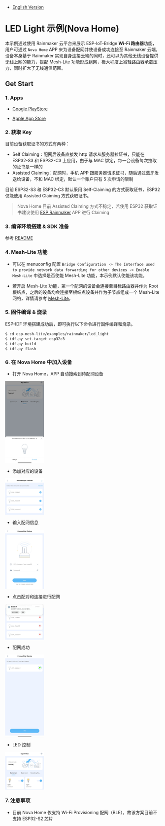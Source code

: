 - [English Version](https://github.com/espressif/esp-mesh-lite/blob/master/examples/rainmaker_led_light/README.md)

# LED Light 示例(Nova Home)

本示例通过使用 Rainmaker 云平台来展示 ESP-IoT-Bridge **Wi-Fi 路由器**功能，用户可通过 `Nova Home` APP 来为设备配网并使设备成功连接至 Rainmaker 云端，设备本身基于 Rainmaker 实现自身连接云端的同时，还可以为其他无线设备提供无线上网的能力，搭配 Mesh-Lite 功能形成组网，极大程度上减轻路由器承载压力，同时扩大了无线通信范围。

## Get Start

### 1. Apps

- [Google PlayStore](https://play.google.com/store/apps/details?id=com.espressif.novahome)

- [Apple App Store](https://apps.apple.com/us/app/nova-home/id1563728960)

### 2. 获取 Key

目前设备获取证书的方式有两种：

- Self Claiming：配网后设备直接发 http 请求从服务器拉证书，只能在 ESP32-S3 和 ESP32-C3 上应用，由于与 MAC 绑定，每一台设备每次拉取的证书是一样的
- Assisted Claiming：配网时，手机 APP 跟服务器请求证书，随后通过蓝牙发送给设备，不和 MAC 绑定，默认一个账户只有 5 次申请的限制

目前 ESP32-S3 和 ESP32-C3 默认采用 Self-Claiming 的方式获取证书，ESP32 仅能使用 Assisted Claiming 方式获取证书。

>Nova Home 目前 Assisted Claiming 方式不稳定，若使用 ESP32 获取证书建议使用 [ESP Rainmaker](https://github.com/espressif/esp-rainmaker#phone-apps) APP 进行 Claiming

### 3. 编译环境搭建 & SDK 准备

参考 [README](https://github.com/espressif/esp-iot-bridge/blob/master/components/iot_bridge/User_Guide.md#3-set-up-development-environment)

### 4. Mesh-Lite 功能

- 可以在 menuconfig 配置 `Bridge Configuration -> The Interface used to provide network data forwarding for other devices -> Enable Mesh-Lite` 中选择是否使能 Mesh-Lite 功能，本示例默认使能该功能。

- 若开启 Mesh-Lite 功能，第一个配网的设备会连接至目标路由器并作为 Root 根结点，之后的设备均会连接至根结点设备并作为子节点组成一个 Mesh-Lite 网络，详情请参考 [Mesh-Lite](https://github.com/espressif/esp-mesh-lite/blob/master/components/mesh_lite/User_Guide_CN.md)。

### 5. 固件编译 & 烧录

ESP-IDF 环境搭建成功后，即可执行以下命令进行固件编译和烧录。

```
$ cd esp-mesh-lite/examples/rainmaker/led_light
$ idf.py set-target esp32c3
$ idf.py build
$ idf.py flash
```

### 6. 在 Nova Home 中加入设备

- 打开 Nova Home，APP 自动搜索到待配网设备

<img src="./_static/find_devices.jpg" alt="find_devices" width="25%" div align=center />

- 添加对应的设备

<img src="./_static/select_devices.jpg" alt="select_devices" width="25%" div align=center />

- 输入配网信息

<img src="./_static/select_network.jpg" alt="select_network" width="25%" div align=center />

- 点击配对和连接进行配网

<img src="./_static/connect_ble.jpg" alt="connect_ble" width="25%" div align=center />

- 配网成功

<img src="./_static/done.jpg" alt="done" width="25%" div align=center />

- LED 控制

<img src="./_static/control.jpg" alt="control" width="25%" div align=center />

### 7. 注意事项

- 目前 Nova Home 仅支持 Wi-Fi Provisioning 配网（BLE），故该方案目前不支持 ESP32-S2 芯片

